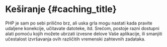 # Keširanje {#caching_title}

PHP je sam po sebi prilično brz, ali uska grla mogu nastati kada pravite udaljene konekcije, učitavate datoteke, itd. 
Srećom, postoje razni dostupni alati pomoću kojih možete ubrzati izvesne delove Vaše aplikacije, ili smanjiti učestalost
izvršavanja ovih različitih vremenski zahtevnih zadataka.
